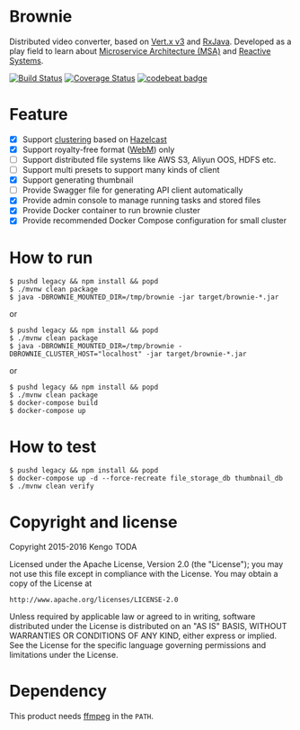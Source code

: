 # Brownie

Distributed video converter, based on [Vert.x v3](http://vertx.io/) and [RxJava](https://github.com/ReactiveX/RxJava). Developed as a play field to learn about [Microservice Architecture (MSA)](http://www.martinfowler.com/articles/microservices.html) and [Reactive Systems](http://www.reactivemanifesto.org/).

[![Build Status](https://travis-ci.org/KengoTODA/brownie.svg?branch=master)](https://travis-ci.org/KengoTODA/brownie)
[![Coverage Status](https://coveralls.io/repos/github/KengoTODA/brownie/badge.svg?branch=master)](https://coveralls.io/github/KengoTODA/brownie?branch=master)
[![codebeat badge](https://codebeat.co/badges/7e6fb749-341e-4b11-9042-9b1656370723)](https://codebeat.co/projects/github-com-kengotoda-brownie)

# Feature

- [x] Support [clustering](http://vertx.io/docs/#clustering) based on [Hazelcast](http://hazelcast.com/)
- [x] Support royalty-free format ([WebM](http://www.webmproject.org/)) only
- [ ] Support distributed file systems like AWS S3, Aliyun OOS, HDFS etc.
- [ ] Support multi presets to support many kinds of client
- [x] Support generating thumbnail
- [ ] Provide Swagger file for generating API client automatically
- [x] Provide admin console to manage running tasks and stored files
- [x] Provide Docker container to run brownie cluster
- [x] Provide recommended Docker Compose configuration for small cluster

# How to run

```
$ pushd legacy && npm install && popd
$ ./mvnw clean package
$ java -DBROWNIE_MOUNTED_DIR=/tmp/brownie -jar target/brownie-*.jar
```
or
```
$ pushd legacy && npm install && popd
$ ./mvnw clean package
$ java -DBROWNIE_MOUNTED_DIR=/tmp/brownie -DBROWNIE_CLUSTER_HOST="localhost" -jar target/brownie-*.jar
```
or
```
$ pushd legacy && npm install && popd
$ ./mvnw clean package
$ docker-compose build
$ docker-compose up
```


# How to test

```
$ pushd legacy && npm install && popd
$ docker-compose up -d --force-recreate file_storage_db thumbnail_db
$ ./mvnw clean verify
```

# Copyright and license

Copyright 2015-2016 Kengo TODA

Licensed under the Apache License, Version 2.0 (the "License");
you may not use this file except in compliance with the License.
You may obtain a copy of the License at

    http://www.apache.org/licenses/LICENSE-2.0

Unless required by applicable law or agreed to in writing, software
distributed under the License is distributed on an "AS IS" BASIS,
WITHOUT WARRANTIES OR CONDITIONS OF ANY KIND, either express or implied.
See the License for the specific language governing permissions and
limitations under the License.

# Dependency

This product needs [ffmpeg](https://www.ffmpeg.org/) in the `PATH`.
